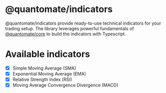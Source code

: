# @quantomate/indicators

@quantomate/indicators provide ready-to-use technical indicators for your trading setup. The library leverages powerful fundamentals of [@quantomate/core](https://www.npmjs.com/package/@quantomate/core) to build the indicators with Typescript.

# Available indicators

- [x] Simple Moving Average (SMA)
- [x] Exponential Moving Average (EMA)
- [x] Relative Strength Index (RSI)
- [x] Moving Average Convergence Divergence (MACD)
